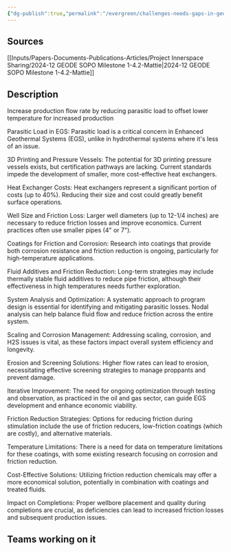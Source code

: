 ```yaml
---
{"dg-publish":true,"permalink":"/evergreen/challenges-needs-gaps-in-geothermal/increase-production-flow-rate/","tags":["need"]}
---
```


## Sources
[[Inputs/Papers-Documents-Publications-Articles/Project Innerspace Sharing/2024-12 GEODE SOPO Milestone 1-4.2-Mattie\|2024-12 GEODE SOPO Milestone 1-4.2-Mattie]]

## Description
Increase production flow rate by reducing parasitic load to offset lower temperature for increased production 

Parasitic Load in EGS: Parasitic load is a critical concern in Enhanced Geothermal Systems (EGS), unlike in hydrothermal systems where it's less of an issue.

3D Printing and Pressure Vessels: The potential for 3D printing pressure vessels exists, but certification pathways are lacking. Current standards impede the development of smaller, more cost-effective heat exchangers.

Heat Exchanger Costs: Heat exchangers represent a significant portion of costs (up to 40%). Reducing their size and cost could greatly benefit surface operations. 

Well Size and Friction Loss: Larger well diameters (up to 12-1/4 inches) are necessary to reduce friction losses and improve economics. Current practices often use smaller pipes (4" or 7").

Coatings for Friction and Corrosion: Research into coatings that provide both corrosion resistance and friction reduction is ongoing, particularly for high-temperature applications.

Fluid Additives and Friction Reduction: Long-term strategies may include thermally stable fluid additives to reduce pipe friction, although their effectiveness in high temperatures needs further exploration.

System Analysis and Optimization: A systematic approach to program design is essential for identifying and mitigating parasitic losses. Nodal analysis can help balance fluid flow and reduce friction across the entire system.

Scaling and Corrosion Management: Addressing scaling, corrosion, and H2S issues is vital, as these factors impact overall system efficiency and longevity.

Erosion and Screening Solutions: Higher flow rates can lead to erosion, necessitating effective screening strategies to manage proppants and prevent damage. 

Iterative Improvement: The need for ongoing optimization through testing and observation, as practiced in the oil and gas sector, can guide EGS development and enhance economic viability.

Friction Reduction Strategies: Options for reducing friction during stimulation include the use of friction reducers, low-friction coatings (which are costly), and alternative materials.

Temperature Limitations: There is a need for data on temperature limitations for these coatings, with some existing research focusing on corrosion and friction reduction.

Cost-Effective Solutions: Utilizing friction reduction chemicals may offer a more economical solution, potentially in combination with coatings and treated fluids.

Impact on Completions: Proper wellbore placement and quality during completions are crucial, as deficiencies can lead to increased friction losses and subsequent production issues.

## Teams working on it


